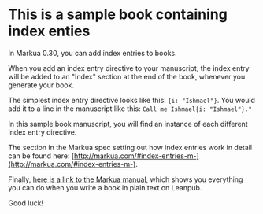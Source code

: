 # This is a sample book containing index enties

In Markua 0.30, you can add index entries to books.

When you add an index entry directive to your manuscript, the index entry will be added to an "Index" section at the end of the book, whenever you generate your book.

The simplest index entry directive looks like this: `{i: "Ishmael"}`. You would add it to a line in the manuscript like this: `Call me Ishmael{i: "Ishmael"}."` 

In this sample book manuscript, you will find an instance of each different index entry directive.

The section in the Markua spec setting out how index entries work in detail can be found here: [http://markua.com/#index-entries-m-](http://markua.com/#index-entries-m-).

Finally, [here is a link to the Markua manual,](https://leanpub.com/markua/read) which shows you everything you can do when you write a book in plain text on Leanpub.

Good luck!
